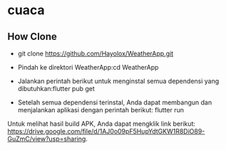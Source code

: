 # cuaca

## How Clone 

-  git clone https://github.com/Hayolox/WeatherApp.git

-  Pindah ke direktori WeatherApp:cd WeatherApp

-  Jalankan perintah berikut untuk menginstal semua dependensi yang dibutuhkan:flutter pub get

-  Setelah semua dependensi terinstal, Anda dapat membangun dan menjalankan aplikasi dengan perintah berikut: flutter run

Untuk melihat hasil build APK, Anda dapat mengklik link berikut: https://drive.google.com/file/d/1AJ0o09pF5HupYdtGKW1R8DiO89-GuZmC/view?usp=sharing.
